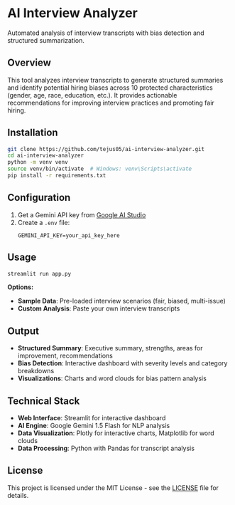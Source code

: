 # AI Interview Analyzer

Automated analysis of interview transcripts with bias detection and structured summarization.

## Overview

This tool analyzes interview transcripts to generate structured summaries and identify potential hiring biases across 10 protected characteristics (gender, age, race, education, etc.). It provides actionable recommendations for improving interview practices and promoting fair hiring.

## Installation

```bash
git clone https://github.com/tejus05/ai-interview-analyzer.git
cd ai-interview-analyzer
python -m venv venv
source venv/bin/activate  # Windows: venv\Scripts\activate
pip install -r requirements.txt
```

## Configuration

1. Get a Gemini API key from [Google AI Studio](https://ai.google.dev)
2. Create a `.env` file:
   ```
   GEMINI_API_KEY=your_api_key_here
   ```

## Usage

```bash
streamlit run app.py
```

**Options:**
- **Sample Data**: Pre-loaded interview scenarios (fair, biased, multi-issue)
- **Custom Analysis**: Paste your own interview transcripts

## Output

- **Structured Summary**: Executive summary, strengths, areas for improvement, recommendations
- **Bias Detection**: Interactive dashboard with severity levels and category breakdowns
- **Visualizations**: Charts and word clouds for bias pattern analysis

## Technical Stack

- **Web Interface**: Streamlit for interactive dashboard
- **AI Engine**: Google Gemini 1.5 Flash for NLP analysis
- **Data Visualization**: Plotly for interactive charts, Matplotlib for word clouds
- **Data Processing**: Python with Pandas for transcript analysis

## License

This project is licensed under the MIT License - see the [LICENSE](https://choosealicense.com/licenses/mit) file for details.